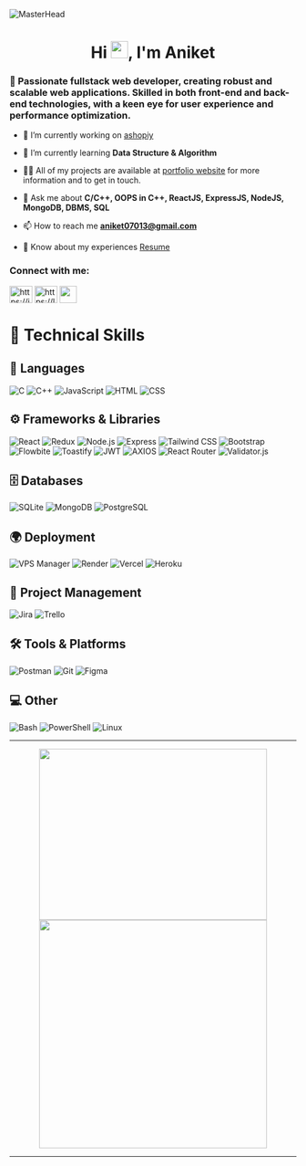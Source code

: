 ![MasterHead](https://mir-s3-cdn-cf.behance.net/project_modules/max_1200/79731568097599.5b50bca477735.jpg)

<h1 align="center">Hi <img src="https://raw.githubusercontent.com/MartinHeinz/MartinHeinz/master/wave.gif" width="30px">, I'm Aniket</h1>
<!-- <h3 align="center">A passionate Software Development Engineer from India</h3> -->

 **<h3 align="left">🚀 Passionate fullstack web developer, creating robust and scalable web applications. Skilled in both front-end and back-end technologies, with a keen eye for user experience and performance optimization.</h3>**


- 🔭 I’m currently working on [ashopiy](https://www.ashopiy.com/)

- 🌱 I’m currently learning **Data Structure & Algorithm**

- 👨‍💻 All of my projects are available at [portfolio website](https://aniket-8719.github.io/myportfolio/) for more information and to get in touch.

- 💬 Ask me about **C/C++, OOPS in C++, ReactJS, ExpressJS, NodeJS, MongoDB, DBMS, SQL**

- 📫 How to reach me **aniket07013@gmail.com**

- 📄 Know about my experiences [Resume](https://drive.google.com/file/d/1Wzlg7vmEg1Ym9CXUTkQrz68OKLaJVrmb/view?usp=sharing)

<h3 align="left">Connect with me:</h3>
<p align="left">
<a href="https://www.linkedin.com/in/aniket-savita-bb295a230/" target="blank"><img align="center" src="https://raw.githubusercontent.com/rahuldkjain/github-profile-readme-generator/master/src/images/icons/Social/linked-in-alt.svg" alt="https://in.linkedin.com/in/aniket-savita-bb295a230" height="30" width="40" /></a>
<a href="https://leetcode.com/u/Aniket07013/" target="blank"><img align="center" src="https://raw.githubusercontent.com/rahuldkjain/github-profile-readme-generator/master/src/images/icons/Social/leet-code.svg" alt="https://leetcode.com/u/aniket07013/" height="30" width="40" /></a>
<a href="mailto:aniket07013@gmail.com" target="_blank"><img align="center" src="https://static.vecteezy.com/system/resources/previews/020/964/377/non_2x/gmail-mail-icon-for-web-design-free-png.png" width = 30  align="center"/></a>
</p>

# 🚀 Technical Skills

## 📜 Languages
![C](https://img.shields.io/badge/C-A8B9CC?style=for-the-badge&logo=c&logoColor=white)
![C++](https://img.shields.io/badge/C%2B%2B-00599C?style=for-the-badge&logo=c%2B%2B&logoColor=white)
![JavaScript](https://img.shields.io/badge/JavaScript-F7DF1E?style=for-the-badge&logo=javascript&logoColor=black)
![HTML](https://img.shields.io/badge/HTML-E34F26?style=for-the-badge&logo=html5&logoColor=white)
![CSS](https://img.shields.io/badge/CSS-1572B6?style=for-the-badge&logo=css3&logoColor=white)

## ⚙️ Frameworks & Libraries
![React](https://img.shields.io/badge/React-61DAFB?style=for-the-badge&logo=react&logoColor=black)
![Redux](https://img.shields.io/badge/Redux-764ABC?style=for-the-badge&logo=redux&logoColor=white)
![Node.js](https://img.shields.io/badge/Node.js-43853D?style=for-the-badge&logo=node.js&logoColor=white)
![Express](https://img.shields.io/badge/Express-000000?style=for-the-badge&logo=express&logoColor=white)
![Tailwind CSS](https://img.shields.io/badge/Tailwind%20CSS-38B2AC?style=for-the-badge&logo=tailwind-css&logoColor=white)
![Bootstrap](https://img.shields.io/badge/Bootstrap-7952B3?style=for-the-badge&logo=bootstrap&logoColor=white)
![Flowbite](https://img.shields.io/badge/Flowbite-38B2AC?style=for-the-badge)
![Toastify](https://img.shields.io/badge/Toastify-FF5733?style=for-the-badge) 
![JWT](https://img.shields.io/badge/JWT-000000?style=for-the-badge&logo=jsonwebtokens&logoColor=white) 
![AXIOS](https://img.shields.io/badge/Axios-5A29E4?style=for-the-badge) 
![React Router](https://img.shields.io/badge/React_Router-CA4245?style=for-the-badge&logo=reactrouter&logoColor=white) 
![Validator.js](https://img.shields.io/badge/Validator.js-00CC99?style=for-the-badge) 

## 🗄️ Databases
![SQLite](https://img.shields.io/badge/SQLite-003B57?style=for-the-badge&logo=sqlite&logoColor=white)
![MongoDB](https://img.shields.io/badge/MongoDB-47A248?style=for-the-badge&logo=mongodb&logoColor=white)
![PostgreSQL](https://img.shields.io/badge/PostgreSQL-4169E1?style=for-the-badge&logo=postgresql&logoColor=white)

## 🌍 Deployment  
![VPS Manager](https://img.shields.io/badge/VPS_Manager-FF5733?style=for-the-badge) 
![Render](https://img.shields.io/badge/Render-0468D7?style=for-the-badge) 
![Vercel](https://img.shields.io/badge/Vercel-000000?style=for-the-badge&logo=vercel&logoColor=white) 
![Heroku](https://img.shields.io/badge/Heroku-430098?style=for-the-badge&logo=heroku&logoColor=white)  

## 📌 Project Management  
![Jira](https://img.shields.io/badge/Jira-0052CC?style=for-the-badge&logo=jira&logoColor=white) 
![Trello](https://img.shields.io/badge/Trello-0079BF?style=for-the-badge&logo=trello&logoColor=white)  

## 🛠️ Tools & Platforms
![Postman](https://img.shields.io/badge/Postman-FF6C37?style=for-the-badge&logo=postman&logoColor=white)
![Git](https://img.shields.io/badge/Git-F05032?style=for-the-badge&logo=git&logoColor=white)
![Figma](https://img.shields.io/badge/Figma-F24E1E?style=for-the-badge&logo=figma&logoColor=white)

## 💻 Other
![Bash](https://img.shields.io/badge/Bash-4EAA25?style=for-the-badge&logo=gnu-bash&logoColor=white)
![PowerShell](https://img.shields.io/badge/PowerShell-5391FE?style=for-the-badge&logo=powershell&logoColor=white)
![Linux](https://img.shields.io/badge/Linux-FCC624?style=for-the-badge&logo=linux&logoColor=black)


---

<p align="center">
  <img src="https://github-readme-stats.vercel.app/api/top-langs?username=aniket-8719&show_icons=true&theme=dark" width="400" height="300" align="center">
  <img src="https://github-readme-streak-stats.herokuapp.com?user=aniket-8719&theme=dark&hide_border=true" width="400" align="center">
</p>

---

